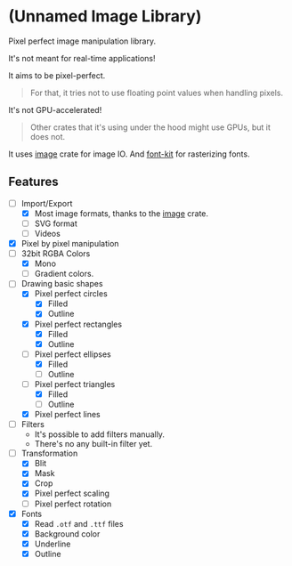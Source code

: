 # (Unnamed Image Library)

Pixel perfect image manipulation library.

It's not meant for real-time applications!

It aims to be pixel-perfect.
> For that, it tries not to use floating point values when handling pixels.

It's not GPU-accelerated!
> Other crates that it's using under the hood might use GPUs, but it does not.

It uses [image](https://github.com/image-rs/image) crate for image IO. And [font-kit](https://github.com/servo/font-kit) for rasterizing fonts.


## Features

- [ ] Import/Export
  - [X] Most image formats, thanks to the [image](https://github.com/image-rs/image) crate.
  - [ ] SVG format
  - [ ] Videos
- [X] Pixel by pixel manipulation
- [ ] 32bit RGBA Colors
  - [X] Mono
  - [ ] Gradient colors.
- [ ] Drawing basic shapes
  - [X] Pixel perfect circles
    - [X] Filled
    - [X] Outline
  - [X] Pixel perfect rectangles
    - [X] Filled
    - [X] Outline
  - [ ] Pixel perfect ellipses
    - [X] Filled
    - [ ] Outline
  - [ ] Pixel perfect triangles
    - [X] Filled
    - [ ] Outline
  - [X] Pixel perfect lines
- [ ] Filters
  - It's possible to add filters manually.
  - There's no any built-in filter yet.
- [ ] Transformation
  - [X] Blit
  - [X] Mask
  - [X] Crop
  - [X] Pixel perfect scaling
  - [ ] Pixel perfect rotation
- [X] Fonts
  - [X] Read `.otf` and `.ttf` files
  - [X] Background color
  - [X] Underline
  - [X] Outline

